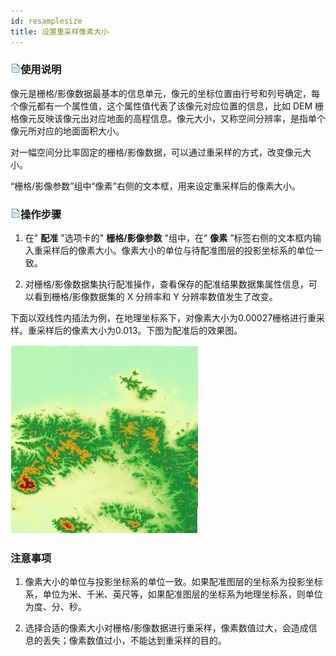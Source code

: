 ```yaml
---
id: resamplesize
title: 设置重采样像素大小  
---  
```

 ### ![](../../img/read.gif)使用说明



 像元是栅格/影像数据最基本的信息单元，像元的坐标位置由行号和列号确定，每个像元都有一个属性值，这个属性值代表了该像元对应位置的信息，比如 DEM
栅格像元反映该像元出对应地面的高程信息。像元大小，又称空间分辨率，是指单个像元所对应的地面面积大小。



 对一幅空间分比率固定的栅格/影像数据，可以通过重采样的方式，改变像元大小。



 “栅格/影像参数”组中“像素”右侧的文本框，用来设定重采样后的像素大小。



 ### ![](../../img/read.gif)操作步骤



   1. 在" **配准** "选项卡的" **栅格/影像参数** "组中，在“ **像素**
”标签右侧的文本框内输入重采样后的像素大小。像素大小的单位与待配准图层的投影坐标系的单位一致。

   2. 对栅格/影像数据集执行配准操作，查看保存的配准结果数据集属性信息，可以看到栅格/影像数据集的 X 分辨率和 Y 分辨率数值发生了改变。



 下面以双线性内插法为例，在地理坐标系下，对像素大小为0.00027栅格进行重采样。重采样后的像素大小为0.013。下图为配准后的效果图。



 ![](img/before.png) 

 ### 注意事项



   1. 像素大小的单位与投影坐标系的单位一致。如果配准图层的坐标系为投影坐标系，单位为米、千米、英尺等，如果配准图层的坐标系为地理坐标系，则单位为度、分、秒。

   2. 选择合适的像素大小对栅格/影像数据进行重采样，像素数值过大，会造成信息的丢失；像素数值过小，不能达到重采样的目的。



  
